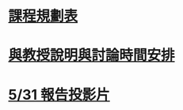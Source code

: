 # [課程規劃表](https://docs.google.com/spreadsheets/d/e/2PACX-1vQcKCGPuZqbmiXOrpkkxfx364vEgpuej5v-Td94xIXXuK7rguBYTcMlXjgL5zvquecvM_Kt3U21TPAW/pubhtml)

# [與教授說明與討論時間安排](https://docs.google.com/spreadsheets/d/1ihrqutmwi0KU2XMlVvTUxCk4JECk-no_hmo4Wt6y90c/edit#gid=0)

# [5/31 報告投影片](https://docs.google.com/presentation/d/16k3px3vWiaz_67Pimrf_udpE5m_4Rp_1yku-x03M8Zw/edit?usp=sharing)
